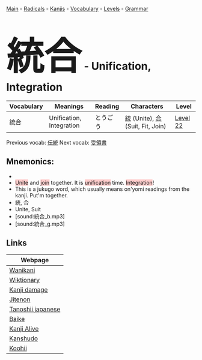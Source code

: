 <style> bigfont {font-size: 100px}</style>
[Main](../README.md) -
[Radicals](../radicals.md) -
[Kanjis](../kanjis.md) -
[Vocabulary](../vocabulary.md) -
[Levels](../levels.md) -
[Grammar](../grammar.md)
# <bigfont> 統合</bigfont> - Unification, Integration 

| Vocabulary | Meanings | Reading | Characters | Level |
| --- | --- | --- | --- | --- |
| 統合 | Unification, Integration | とうごう |  [統](../kanjis/統.md) (Unite), [合](../kanjis/合.md) (Suit, Fit, Join) | [Level 22](../levels/wk_level22.md) |

Previous vocab: [伝統](伝統.md) Next vocab: [受領書](受領書.md) 

## Mnemonics:

* 
* <span style="background-color:#ffcccb"> Unite</span> and <span style="background-color:#ffcccb"> join</span> together. It is <span style="background-color:#ffcccb"> unification</span> time. <span style="background-color:#ffcccb"> Integration</span>!
* This is a jukugo word, which usually means on'yomi readings from the kanji. Put'm together.
* 統, 合
* Unite, Suit
* [sound:統合_b.mp3]
* [sound:統合_g.mp3]


## Links 

| Webpage |
| --- |
| [Wanikani          ](https://www.wanikani.com/kanji/統合) |
| [Wiktionary        ](https://en.wiktionary.org/wiki/統合) |
| [Kanji damage      ](http://www.kanjidamage.com/kanji/search?utf8=✓&q=統合) |
| [Jitenon           ](https://jitenon.com/kanji/統合) |
| [Tanoshii japanese ](https://www.tanoshiijapanese.com/dictionary/kanji.cfm?k=統合) |
| [Baike             ](https://baike.baidu.com/item/統合) |
| [Kanji Alive       ](https://app.kanjialive.com/統合) |
| [Kanshudo          ](https://www.kanshudo.com/searchmn?q=統合) |
| [Koohii            ](https://kanji.koohii.com/study/kanji/統合) |
